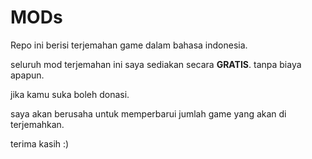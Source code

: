 # MODs

Repo ini berisi terjemahan game dalam bahasa indonesia.

seluruh mod terjemahan ini saya sediakan secara **GRATIS**. tanpa biaya apapun.

jika kamu suka boleh donasi.


saya akan berusaha untuk memperbarui jumlah game yang akan di terjemahkan.

terima kasih :)
